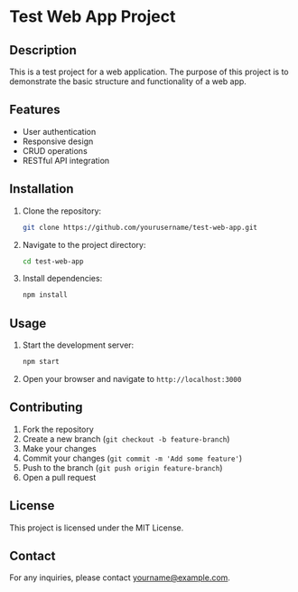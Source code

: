# Test Web App Project

## Description
This is a test project for a web application. The purpose of this project is to demonstrate the basic structure and functionality of a web app.

## Features
- User authentication
- Responsive design
- CRUD operations
- RESTful API integration

## Installation
1. Clone the repository:
    ```bash
    git clone https://github.com/yourusername/test-web-app.git
    ```
2. Navigate to the project directory:
    ```bash
    cd test-web-app
    ```
3. Install dependencies:
    ```bash
    npm install
    ```

## Usage
1. Start the development server:
    ```bash
    npm start
    ```
2. Open your browser and navigate to `http://localhost:3000`

## Contributing
1. Fork the repository
2. Create a new branch (`git checkout -b feature-branch`)
3. Make your changes
4. Commit your changes (`git commit -m 'Add some feature'`)
5. Push to the branch (`git push origin feature-branch`)
6. Open a pull request

## License
This project is licensed under the MIT License.

## Contact
For any inquiries, please contact [yourname@example.com](mailto:yourname@example.com).
